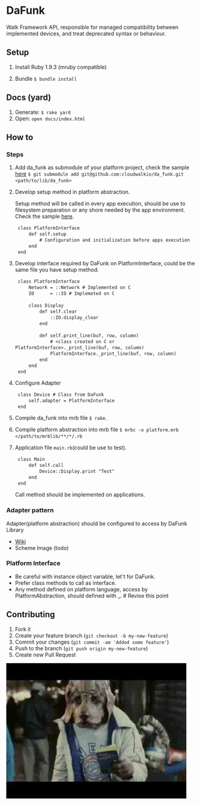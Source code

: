 # DaFunk

Walk Framework API, responsible for managed compatibility between implemented devices, and treat deprecated syntax or behaviour.

## Setup

1. Install Ruby 1.9.3 (mruby compatible)

2. Bundle `$ bundle install`
	
	
## Docs (yard)

1. Generate: `$ rake yard`
2. Open: `open docs/index.html`

## How to

### Steps

1. Add da_funk as submodule of your platform project, check the sample  [here](https://github.com/cloudwalkio/around_the_world) `$ git submodule add git@github.com:cloudwalkio/da_funk.git <path/to/lib/da_funk>`

2. Develop setup method in platform abstraction.

	Setup method will be called in every app execution, should be use to filesystem preparation or any shore needed by the app environment. Check the sample [here](https://github.com/cloudwalkio/mruby-cloudwalk-platform).

		class PlatformInterface
		    def self.setup
		        # Configuration and initialization before apps execution
		    end
		end
		
3. Develop interface required by DaFunk on PlatformInterface, could be the same file you have setup method.

		class PlatformInterface
			Network = ::Network # Implemented on C
			IO      = ::IO # Implemeted on C

			class Display
				def self.clear
					::IO.display_clear
				end
				
				def self.print_line(buf, row, column)
					# <class created on C or PlatformInterface>._print_line(buf, row, column)
					PlatformInterface._print_line(buf, row, column)
				end
			end
		end

4. Configure Adapter

		class Device # Class from DaFunk
			self.adapter = PlatformInterface
		end

5. Compile da_funk into mrb file `$ rake`.
6. Compile platform abstraction into mrb file `$ mrbc -o platform.mrb </path/to/mrblib/**/*/.rb`
7. Application file `main.rb`(could be use to test).

		class Main
			def self.call
				Device::Display.print "Test"
			end
		end

	Call method should be implemented on applications.


### Adapter pattern
Adapter(platform abstraction) should be configured to access by DaFunk Library

- [Wiki](http://en.wikipedia.org/wiki/Adapter_pattern)
- Scheme Image (todo)


### Platform Interface

- Be careful with instance object variable, let't for DaFunk.
- Prefer class methods to call as interface.
- Any method defined on platform language, access by PlatformAbstraction, should defined with _<method name>. # Revise this point


## Contributing

1. Fork it
2. Create your feature branch (`git checkout -b my-new-feature`)
3. Commit your changes (`git commit -am 'Added some feature'`)
4. Push to the branch (`git push origin my-new-feature`)
5. Create new Pull Request


![DaFunk](imgs/daft-punk-da-funk.jpg)